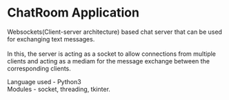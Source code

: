 # ChatRoom Application
Websockets(Client-server architecture) based chat server that can be used for exchanging text messages.<br/><br/>
In this, the server is acting as a socket to allow connections from multiple clients and acting as a mediam for the message exchange between the corresponding clients.

Language used - Python3<br/>
Modules - socket, threading, tkinter.
